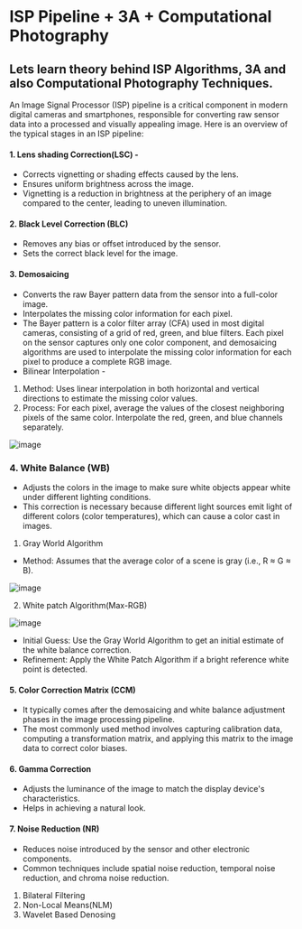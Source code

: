 # ISP Pipeline + 3A + Computational Photography

Lets learn theory behind ISP Algorithms, 3A and also Computational Photography Techniques.
---

An Image Signal Processor (ISP) pipeline is a critical component in modern digital cameras and smartphones, responsible for converting raw sensor data into a processed and visually appealing image. Here is an overview of the typical stages in an ISP pipeline:

#### 1. Lens shading Correction(LSC) -
- Corrects vignetting or shading effects caused by the lens.
- Ensures uniform brightness across the image.
- Vignetting is a reduction in brightness at the periphery of an image compared to the center, leading to uneven illumination.

#### 2. Black Level Correction (BLC)

- Removes any bias or offset introduced by the sensor.
- Sets the correct black level for the image.

#### 3. Demosaicing

- Converts the raw Bayer pattern data from the sensor into a full-color image.
- Interpolates the missing color information for each pixel.
-  The Bayer pattern is a color filter array (CFA) used in most digital cameras, consisting of a grid of red, green, and blue filters. Each pixel on the sensor captures only one color component, and demosaicing algorithms are used to interpolate the missing color information for each pixel to produce a complete RGB image.
-  Bilinear Interpolation - 
1. Method: Uses linear interpolation in both horizontal and vertical directions to estimate the missing color values.
2. Process:
For each pixel, average the values of the closest neighboring pixels of the same color.
Interpolate the red, green, and blue channels separately.

![image](https://github.com/user-attachments/assets/4a1031a8-e492-415e-954f-e511fc08c357)


### 4. White Balance (WB)

- Adjusts the colors in the image to make sure white objects appear white under different lighting conditions.
- This correction is necessary because different light sources emit light of different colors (color temperatures), which can cause a color cast in images.

1. Gray World Algorithm
- Method: Assumes that the average color of a scene is gray (i.e., R ≈ G ≈ B).

![image](https://github.com/user-attachments/assets/a8cad723-9d0c-4b39-8e83-d0a3fd7004c3)

2. White patch Algorithm(Max-RGB)
   
![image](https://github.com/user-attachments/assets/6869ea8a-e650-40cd-91d5-e8e45a31edbb)

- Initial Guess:
Use the Gray World Algorithm to get an initial estimate of the white balance correction.
- Refinement:
Apply the White Patch Algorithm if a bright reference white point is detected.


#### 5. Color Correction Matrix (CCM)

 - It typically comes after the demosaicing and white balance adjustment phases in the image processing pipeline.
 - The most commonly used method involves capturing calibration data, computing a transformation matrix, and applying this matrix to the image data to correct color biases.


#### 6. Gamma Correction

- Adjusts the luminance of the image to match the display device's characteristics.
- Helps in achieving a natural look.

#### 7. Noise Reduction (NR)

- Reduces noise introduced by the sensor and other electronic components.
- Common techniques include spatial noise reduction, temporal noise reduction, and chroma noise reduction.
1. Bilateral Filtering
2. Non-Local Means(NLM)
3. Wavelet Based Denosing








